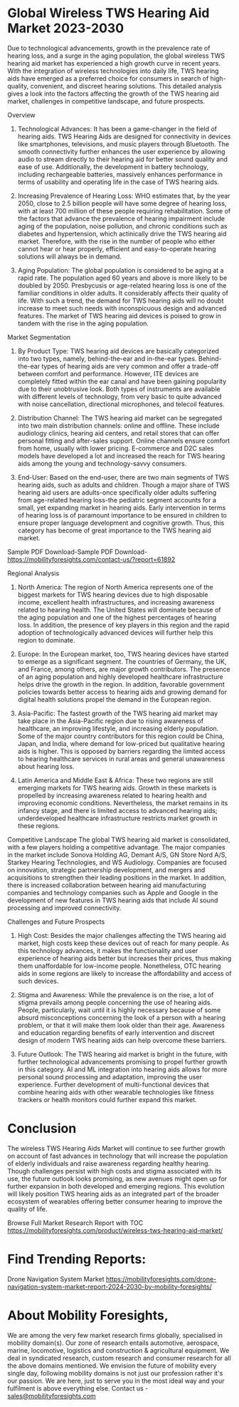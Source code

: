 # Global Wireless TWS Hearing Aid Market 2023-2030
Due to technological advancements, growth in the prevalence rate of hearing loss, and a surge in the aging population, the global wireless TWS hearing aid market has experienced a high growth curve in recent years. With the integration of wireless technologies into daily life, TWS hearing aids have emerged as a preferred choice for consumers in search of high-quality, convenient, and discreet hearing solutions. This detailed analysis gives a look into the factors affecting the growth of the TWS hearing aid market, challenges in competitive landscape, and future prospects.

Overview
1. Technological Advances: It has been a game-changer in the field of hearing aids. TWS Hearing Aids are designed for connectivity in devices like smartphones, televisions, and music players through Bluetooth. The smooth connectivity further enhances the user experience by allowing audio to stream directly to their hearing aid for better sound quality and ease of use. Additionally, the development in battery technology, including rechargeable batteries, massively enhances performance in terms of usability and operating life in the case of TWS hearing aids.

2. Increasing Prevalence of Hearing Loss: WHO estimates that, by the year 2050, close to 2.5 billion people will have some degree of hearing loss, with at least 700 million of these people requiring rehabilitation. Some of the factors that advance the prevalence of hearing impairment include aging of the population, noise pollution, and chronic conditions such as diabetes and hypertension, which actinically drive the TWS hearing aid market. Therefore, with the rise in the number of people who either cannot hear or hear properly, efficient and easy-to-operate hearing solutions will always be in demand.

3. Aging Population: The global population is considered to be aging at a rapid rate. The population aged 60 years and above is more likely to be doubled by 2050. Presbycusis or age-related hearing loss is one of the familiar conditions in older adults. It considerably affects their quality of life. With such a trend, the demand for TWS hearing aids will no doubt increase to meet such needs with inconspicuous design and advanced features. The market of TWS hearing aid devices is poised to grow in tandem with the rise in the aging population.

Market Segmentation
1. By Product Type: TWS hearing aid devices are basically categorized into two types, namely, behind-the-ear and in-the-ear types. Behind-the-ear types of hearing aids are very common and offer a trade-off between comfort and performance. However, ITE devices are completely fitted within the ear canal and have been gaining popularity due to their unobtrusive look. Both types of instruments are available with different levels of technology, from very basic to quite advanced with noise cancellation, directional microphones, and telecoil features.

2. Distribution Channel: The TWS hearing aid market can be segregated into two main distribution channels: online and offline. These include audiology clinics, hearing aid centers, and retail stores that can offer personal fitting and after-sales support. Online channels ensure comfort from home, usually with lower pricing. E-commerce and D2C sales models have developed a lot and increased the reach for TWS hearing aids among the young and technology-savvy consumers.

3. End-User: Based on the end-user, there are two main segments of TWS hearing aids, such as adults and children. Though a major share of TWS hearing aid users are adults-once specifically older adults suffering from age-related hearing loss-the pediatric segment accounts for a small, yet expanding market in hearing aids. Early intervention in terms of hearing loss is of paramount importance to be ensured in children to ensure proper language development and cognitive growth. Thus, this category has become of great importance to the TWS hearing aid market.

Sample PDF Download-Sample PDF Download- https://mobilityforesights.com/contact-us/?report=61892

Regional Analysis
1. North America: The region of North America represents one of the biggest markets for TWS hearing devices due to high disposable income, excellent health infrastructures, and increasing awareness related to hearing health. The United States will dominate because of the aging population and one of the highest percentages of hearing loss. In addition, the presence of key players in this region and the rapid adoption of technologically advanced devices will further help this region to dominate.

2. Europe: In the European market, too, TWS hearing devices have started to emerge as a significant segment. The countries of Germany, the UK, and France, among others, are major growth contributors. The presence of an aging population and highly developed healthcare infrastructure helps drive the growth in the region. In addition, favorable government policies towards better access to hearing aids and growing demand for digital health solutions propel the demand in the European region.

3. Asia-Pacific: The fastest growth of the TWS hearing aid market may take place in the Asia-Pacific region due to rising awareness of healthcare, an improving lifestyle, and increasing elderly population. Some of the major country contributors for this region could be China, Japan, and India, where demand for low-priced but qualitative hearing aids is higher. This is opposed by barriers regarding the limited access to hearing healthcare services in rural areas and general unawareness about hearing loss.

4. Latin America and Middle East & Africa: These two regions are still emerging markets for TWS hearing aids. Growth in these markets is propelled by increasing awareness related to hearing health and improving economic conditions. Nevertheless, the market remains in its infancy stage, and there is limited access to advanced hearing aids; underdeveloped healthcare infrastructure restricts market growth in these regions.

Competitive Landscape
The global TWS hearing aid market is consolidated, with a few players holding a competitive advantage. The major companies in the market include Sonova Holding AG, Demant A/S, GN Store Nord A/S, Starkey Hearing Technologies, and WS Audiology. Companies are focused on innovation, strategic partnership development, and mergers and acquisitions to strengthen their leading positions in the market. In addition, there is increased collaboration between hearing aid manufacturing companies and technology companies such as Apple and Google in the development of new features in TWS hearing aids that include AI sound processing and improved connectivity.

Challenges and Future Prospects
1. High Cost: Besides the major challenges affecting the TWS hearing aid market, high costs keep these devices out of reach for many people. As this technology advances, it makes the functionality and user experience of hearing aids better but increases their prices, thus making them unaffordable for low-income people. Nonetheless, OTC hearing aids in some regions are likely to increase the affordability and access of such devices.

2. Stigma and Awareness: While the prevalence is on the rise, a lot of stigma prevails among people concerning the use of hearing aids. People, particularly, wait until it is highly necessary because of some absurd misconceptions concerning the look of a person with a hearing problem, or that it will make them look older than their age. Awareness and education regarding benefits of early intervention and discreet design of modern TWS hearing aids can help overcome these barriers.

3. Future Outlook: The TWS hearing aid market is bright in the future, with further technological advancements promising to propel further growth in this category. AI and ML integration into hearing aids allows for more personal sound processing and adaptation, improving the user experience. Further development of multi-functional devices that combine hearing aids with other wearable technologies like fitness trackers or health monitors could further expand this market.

# Conclusion
The wireless TWS Hearing Aids Market will continue to see further growth on account of fast advances in technology that will increase the population of elderly individuals and raise awareness regarding healthy hearing. Though challenges persist with high costs and stigma associated with its use, the future outlook looks promising, as new avenues might open up for further expansion in both developed and emerging regions. This evolution will likely position TWS hearing aids as an integrated part of the broader ecosystem of wearables offering better consumer hearing to improve the quality of life.





Browse Full Market Research Report with TOC
https://mobilityforesights.com/product/wireless-tws-hearing-aid-market/







# Find Trending Reports:
Drone Navigation System Market https://mobilityforesights.com/drone-navigation-system-market-report-2024-2030-by-mobility-foresights/







# About Mobility Foresights,
We are among the very few market research firms globally, specialised in mobility domain(s). Our zone of research entails automotive, aerospace, marine, locomotive, logistics and construction & agricultural equipment. We deal in syndicated research, custom research and consumer research for all the above domains mentioned.
We envision the future of mobility every single day, following mobility domains is not just our profession rather it's our passion. We are here, just to serve you in the most ideal way and your fulfilment is above everything else. Contact us -  sales@mobilityforesights.com 




